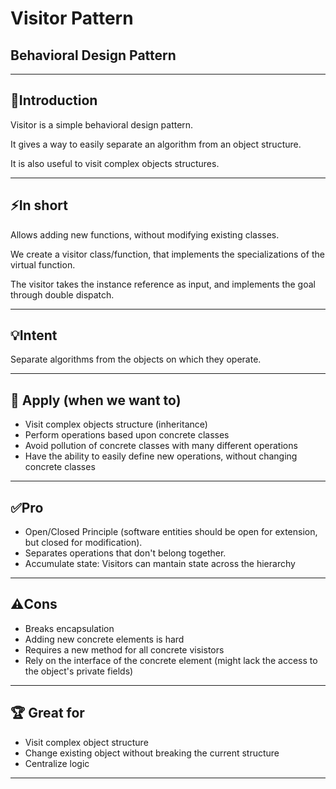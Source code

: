 # Visitor Pattern 
## Behavioral Design Pattern

___

## 📌Introduction
Visitor is a simple behavioral design pattern. 

It gives a way to easily separate an algorithm from an object structure.

It is also useful to visit complex objects structures.

___

## ⚡️In short
Allows adding new functions, without modifying existing classes. 

We create a visitor class/function, that implements the specializations of the virtual function. 

The visitor takes the instance reference as input, and implements the goal through double dispatch.

___


## 💡Intent
Separate algorithms from the objects on which they operate.

___


## 🔧 Apply (when we want to)
- Visit complex objects structure (inheritance)
- Perform operations based upon concrete classes
- Avoid pollution of concrete classes with many different operations
- Have the ability to easily define new operations, without changing concrete classes

___


## ✅Pro
- Open/Closed Principle (software entities should be open for extension, but closed for modification).
- Separates operations that don't belong together.
- Accumulate state: Visitors can mantain state across the hierarchy

___

## ⚠️Cons
- Breaks encapsulation
- Adding new concrete elements is hard
- Requires a new method for all concrete visistors
- Rely on the interface of the concrete element (might lack the access to the object's private fields)

___

## 🏆 Great for
- Visit complex object structure
- Change existing object without breaking the current structure
- Centralize logic
___